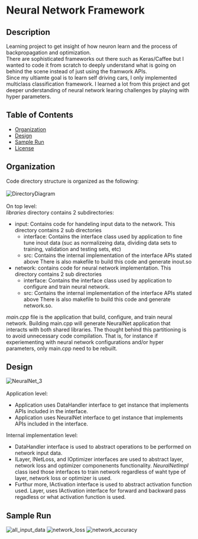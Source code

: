 # Neural Network Framework
## Description
Learning project to get insight of how neuron learn and the process of backpropagation and optimization.<br>
There are sophisticated frameworks out there such as Keras/Caffee but I wanted to code it from scratch to deeply understand what is going on behind the scene instead of
just using the framwork APIs. <br>
Since my ultiamte goal is to learn self driving cars, I only implemented multiclass classification framework.
I learned a lot from this project and got deeper understanding of neural network learing challenges by playing with hyper parameters.

## Table of Contents
- [Organization](#organization)
- [Design](#design)
- [Sample Run](#sample-run)
- [License](#license)

## Organization
Code directory structure is organized as the following:<br><br>
![DirectoryDiagram](https://user-images.githubusercontent.com/29670728/147845259-ae43a9e2-d3ec-4695-8459-d0e6176efe84.png) <br><br>
On top level:<br>
*libraries* directory contains 2 subdirectories:
- input: Contains code for handeling input data to the network. This directory contains 2 sub directories
   - interface: Contains the interface class used by application to fine tune inout data (suc as normalizeing data, dividing data sets to training, validation and testing sets, etc)
   - src: Contains the internal implementation of the interface APIs stated above
   There is also makefile to build this code and generate inout.so
- network: contains code for neural network implementation. This directory contains 2 sub directories
   - interface: Contains the interface class used by application to configure and train neural network.
   - src: Contains the internal implementation of the interface APIs stated above
   There is also makefile to build this code and generate network.so.<br>
   
   
*main.cpp* file is the application that build, configure, and train neural network.
Building main.cpp will generate NeuralNet application that interacts with both shared libraries.
The thought behind this partitioning is to avoid unnecessary code compilation. That is, for instance if experiementing with neural network configurations and/or hyper parameters, only main.cpp need to be rebuilt. 

## Design

![NeuralNet_3](https://user-images.githubusercontent.com/29670728/147845114-7e009818-b16d-4d2e-aa2c-9dc8d01c3853.png)<br><br>
Application level:
- Application uses DataHandler interface to get instance that implements APIs included in the interface.
- Application uses NeuralNet interface to get instance that implements APIs included in the interface.<br>

Internal implementation level: 
- DataHandler interface is used to abstract operations to be performed on network input data.
- ILayer, INetLoss, and IOptimizer interfaces are used to abstract layer, network loss and optimizer componenents functionality. *NeuralNetImpl* class ised those interfaces to train network regardless of waht type of layer, network loss or optimizer is used.
- Furthur more, IActivation interface is used to abstract activation function used. Layer, uses IActivation interface for forward and backward pass regadless or what activation function is used.


## Sample Run
![all_input_data](https://user-images.githubusercontent.com/29670728/147860633-137886ce-f19c-4355-b567-8011433066d8.png)
![network_loss](https://user-images.githubusercontent.com/29670728/147860641-165e469e-8940-4fbe-aa52-5afcbb978d41.png)
![network_accuracy](https://user-images.githubusercontent.com/29670728/147860644-2782a4c4-cd0a-4b53-af29-52192a1c4ae2.png)


